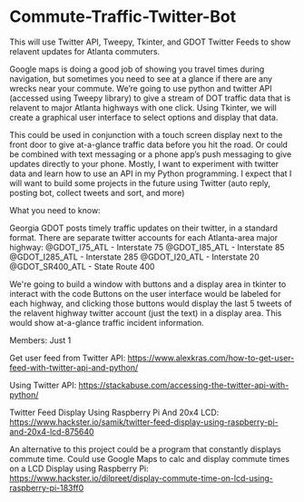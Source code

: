 # Commute-Traffic-Twitter-Bot
This will use Twitter API, Tweepy, Tkinter, and  GDOT Twitter Feeds to show relavent updates for Atlanta commuters.


Google maps is doing a good job of showing you travel times during navigation, but sometimes you need to see at a glance if there are any wrecks near your commute. We’re going to use python and twitter API (accessed using Tweepy library) to give a stream of DOT traffic data that is relavent to major Atlanta highways with one click. Using Tkinter, we will create a graphical user interface to select options and display that data. 

This could be used in conjunction with a touch screen display next to the front door to give at-a-glance traffic data before you hit the road. Or could be combined with text messaging or a phone app’s push messaging to give updates directly to your phone. Mostly, I want to experiment with twitter data and learn how to use an API in my Python programming. I expect that I will want to build some projects in the future using Twitter (auto reply, posting bot, collect tweets and sort, and more)

What you need to know:

Georgia GDOT posts timely traffic updates on their twitter, in a standard format. 
There are separate twitter accounts for each Atlanta-area major highway:
@GDOT_I75_ATL  -  Interstate 75
@GDOT_I85_ATL  -  Interstate 85
@GDOT_I285_ATL  -  Interstate 285
@GDOT_I20_ATL  -  Interstate 20
@GDOT_SR400_ATL  -  State Route 400

We're going to build a window with buttons and a display area in tkinter to interact with the code Buttons on the user interface would be labeled for each highway, and clicking those buttons would display the last 5 tweets of the relavent highway twitter account (just the text) in a display area. This would show at-a-glance traffic incident information.

Members: Just 1


Get user feed from Twitter API:
https://www.alexkras.com/how-to-get-user-feed-with-twitter-api-and-python/


Using Twitter API:
https://stackabuse.com/accessing-the-twitter-api-with-python/


Twitter Feed Display Using Raspberry Pi And 20x4 LCD:
https://www.hackster.io/samik/twitter-feed-display-using-raspberry-pi-and-20x4-lcd-875640


An alternative to this project could be a program that constantly displays commute time. Could use Google Maps to calc and display commute times on a LCD Display using Raspberry Pi:
https://www.hackster.io/dilpreet/display-commute-time-on-lcd-using-raspberry-pi-183ff0


